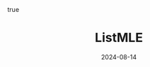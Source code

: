 ---
order: 17
title: ListMLE
date: 2024-08-14
categories: [AI Application, Recommender System]
tags: [Paper Review, AI Application, Recommender System, Collaborative Filtering, Implicit Feedback, OCCF, Ranking Prediction, Objective Function, Listwise Learning]
math: true
description: >-
image:
    path: /_post_refer_img/RecommenderSystem/Thumbnail.jpg
---